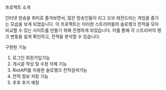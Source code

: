 프로젝트 소개

인터넷 방송을 취미로 즐겨보면서, 많은 방송인들이 리그 오브 레전드라는 게임을 즐기는 모습을 보게 되었습니다. 이 프로젝트는 이러한 스트리머들의 솔로랭크 전적을 모아 비교할 수 있는 사이트를 만들기 위해 진행하게 되었습니다. 이를 통해 각 스트리머의 랭크 변동을 쉽게 확인하고, 전적을 분석할 수 있습니다.

구현된 기능

1. 로그인 회원가입기능
2. 게시글 작성 및 수정 삭제 기능
3. RiotAPI를 이용한 솔로랭크 전적검색기능
4. 전적 정보 저장 기능
5. 추후 추가 예정
